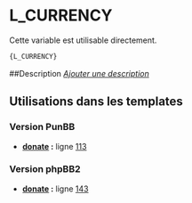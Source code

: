 # L_CURRENCY


Cette variable est utilisable directement.

```html
{L_CURRENCY}
```

##Description
[*Ajouter une description*](https://fa-tvars.appspot.com/var/L_CURRENCY)

## Utilisations dans les templates

### Version PunBB
* __[donate](../tpl/var/punbb/donate.md#readme) :__ ligne [113](../tpl/src/punbb/donate.tpl#L113)

### Version phpBB2
* __[donate](../tpl/var/subsilver/donate.md#readme) :__ ligne [143](../tpl/src/subsilver/donate.tpl#L143)